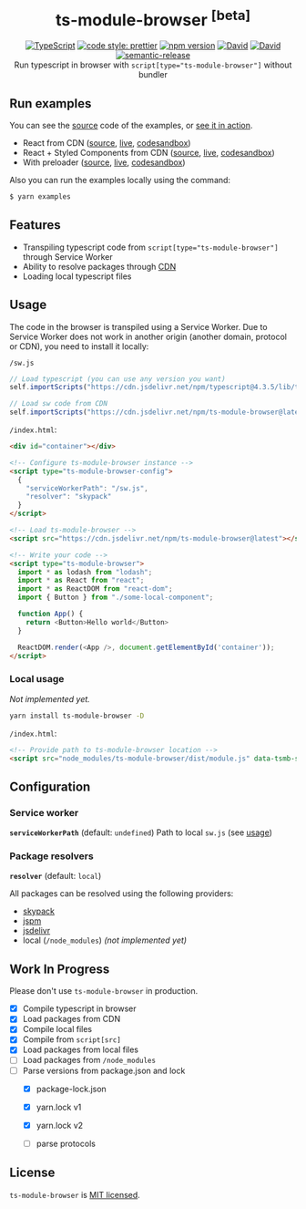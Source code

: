 <h1 align="center">
  ts-module-browser <sup>[beta]</sup>
</h1>

<div align="center">
  <a href="http://www.typescriptlang.org/"><img src="https://img.shields.io/badge/%3C%2F%3E-TypeScript-%230074c1.svg" alt="TypeScript" /></a>
  <a href="https://github.com/prettier/prettier"><img src="https://img.shields.io/badge/code_style-prettier-f8bc45.svg" alt="code style: prettier" /></a>
  <a href="https://www.npmjs.com/package/ts-module-browser"><img src="https://badge.fury.io/js/ts-module-browser.svg" alt="npm version" /></a>
  <a href="https://david-dm.org/iam-medvedev/ts-module-browser"><img src="https://status.david-dm.org/gh/iam-medvedev/ts-module-browser.svg" alt="David" /></a>
  <a href="https://david-dm.org/iam-medvedev/ts-module-browser"><img src="https://status.david-dm.org/gh/iam-medvedev/ts-module-browser.svg?type=dev" alt="David" /></a>
  <a href="https://github.com/semantic-release/semantic-release"><img src="https://img.shields.io/badge/%20%20%F0%9F%93%A6%F0%9F%9A%80-semantic--release-e10079.svg" alt="semantic-release" /></a>
</div>

<div align="center">
  Run typescript in browser with <code>script[type="ts-module-browser"]</code> without bundler
</div>

## Run examples

You can see the [source](http://github.com/iam-medvedev/ts-module-browser/tree/master/examples) code of the examples, or [see it in action](https://ts-module-browser.js.org/examples).

- React from CDN ([source](http://github.com/iam-medvedev/ts-module-browser/tree/master/examples/react-cdn), [live](https://ts-module-browser.js.org/examples/react-cdn), [codesandbox](https://githubbox.com/iam-medvedev/ts-module-browser/tree/master/examples/react-cdn))
- React + Styled Components from CDN ([source](http://github.com/iam-medvedev/ts-module-browser/tree/master/examples/react-styled-cdn), [live](https://ts-module-browser.js.org/examples/react-styled-cdn), [codesandbox](https://githubbox.com/iam-medvedev/ts-module-browser/tree/master/examples/react-styled-cdn))
- With preloader ([source](http://github.com/iam-medvedev/ts-module-browser/tree/master/examples/with-preloader), [live](https://ts-module-browser.js.org/examples/with-preloader), [codesandbox](https://githubbox.com/iam-medvedev/ts-module-browser/tree/master/examples/with-preloader))

Also you can run the examples locally using the command:
```bash
$ yarn examples
```

## Features

- Transpiling typescript code from `script[type="ts-module-browser"]` through Service Worker
- Ability to resolve packages through [CDN](#available-package-resolvers)
- Loading local typescript files

## Usage

The code in the browser is transpiled using a Service Worker. Due to Service Worker does not work in another origin (another domain, protocol or CDN), you need to install it locally:

`/sw.js`
```javascript
// Load typescript (you can use any version you want)
self.importScripts("https://cdn.jsdelivr.net/npm/typescript@4.3.5/lib/typescriptServices.js");

// Load sw code from CDN
self.importScripts("https://cdn.jsdelivr.net/npm/ts-module-browser@latest/dist/sw.js");
```

`/index.html`:
```html
<div id="container"></div>

<!-- Configure ts-module-browser instance -->
<script type="ts-module-browser-config">
  {
    "serviceWorkerPath": "/sw.js",
    "resolver": "skypack"
  }
</script>

<!-- Load ts-module-browser -->
<script src="https://cdn.jsdelivr.net/npm/ts-module-browser@latest"></script>

<!-- Write your code -->
<script type="ts-module-browser">
  import * as lodash from "lodash";
  import * as React from "react";
  import * as ReactDOM from "react-dom";
  import { Button } from "./some-local-component";

  function App() {
    return <Button>Hello world</Button>
  }

  ReactDOM.render(<App />, document.getElementById('container'));
</script>
```

### Local usage
*Not implemented yet.*

```bash
yarn install ts-module-browser -D
```

`/index.html`:
```html
<!-- Provide path to ts-module-browser location -->
<script src="node_modules/ts-module-browser/dist/module.js" data-tsmb-sw="node_modules/ts-module-browser/dist/sw.js" data-tsmb-resolver="local"></script>
```

## Configuration

### Service worker
**`serviceWorkerPath`** (default: `undefined`)
Path to local `sw.js` (see [usage](#usage))

### Package resolvers
**`resolver`** (default: `local`)

All packages can be resolved using the following providers:

- [skypack](https://skypack.dev/)
- [jspm](https://jspm.dev)
- [jsdelivr](https://jsdelivr.com)
- local (`/node_modules`) *(not implemented yet)*

## Work In Progress
Please don't use `ts-module-browser` in production.

- [x] Compile typescript in browser
- [x] Load packages from CDN
- [x] Compile local files
- [x] Compile from `script[src]`
- [x] Load packages from local files
- [ ] Load packages from `/node_modules`
- [ ] Parse versions from package.json and lock
  - [x] package-lock.json
  - [x] yarn.lock v1
  - [x] yarn.lock v2
  - [ ] parse protocols


## License

`ts-module-browser` is [MIT licensed](./LICENSE).

